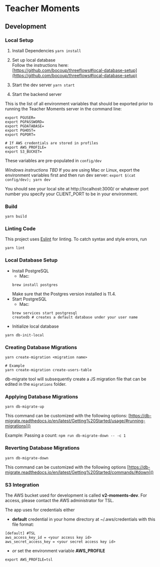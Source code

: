# Teacher Moments

## Development

### Local Setup

1. Install Dependencies
   `yarn install`

2. Set up local database  
Follow the instructions here: [https://github.com/bocoup/threeflows#local-database-setup](https://github.com/bocoup/threeflows#local-database-setup)

3. Start the dev server
   `yarn start`

4. Start the backend server

This is the list of all environment variables that should be exported prior to running the Teacher Moments server in the command line:
```
export PGUSER=
export PGPASSWORD=
export PGDATABASE=
export PGHOST=
export PGPORT=

# If AWS credentials are stored in profiles
export AWS_PROFILE=
export S3_BUCKET=
```

These variables are pre-populated in `config/dev`

*Windows instructions TBD*
If you are using Mac or Linux, export the environment variables first and then run dev server: `export $(cat config/dev); yarn dev`

You should see your local site at http://localhost:3000/ or whatever port number you specify your CLIENT_PORT to be in your environment.

### Build

`yarn build`

### Linting Code

This project uses [Eslint](https://eslint.org/) for linting. To catch syntax and style errors, run

`yarn lint`

### Local Database Setup

- Install PostgreSQL
  - Mac:
  ```
  brew install postgres
  ```
  Make sure that the Postgres version installed is 11.4.
- Start PostgreSQL
  - Mac:
  ```
  brew services start postgresql
  createdb # creates a default database under your user name
  ```
- Initialize local database

```
yarn db-init-local
```

### Creating Database Migrations

```
yarn create-migration <migration name>

# Example
yarn create-migration create-users-table
```

db-migrate tool will subsequently create a JS migration file that can be edited in the `migrations` folder.

### Applying Database Migrations

```
yarn db-migrate-up
```

This command can be customized with the following options: [https://db-migrate.readthedocs.io/en/latest/Getting%20Started/usage/#running-migrations]()

Example:
Passing a count: `npm run db-migrate-down -- -c 1`

### Reverting Database Migrations

```
yarn db-migrate-down
```

This command can be customized with the following options [https://db-migrate.readthedocs.io/en/latest/Getting%20Started/commands/#down]()

### S3 Integration
The AWS bucket used for development is called **v2-moments-dev**. For access, please contact the AWS administrator for TSL.

The app uses for credentials either
* **default** credential in your home directory at ~/.aws/credentials with this file format:
```
[default] #TSL
aws_access_key_id = <your access key id>
aws_secret_access_key = <your secret access key id>
```
* *or* set the environment variable **AWS_PROFILE**
```
export AWS_PROFILE=tsl
```
